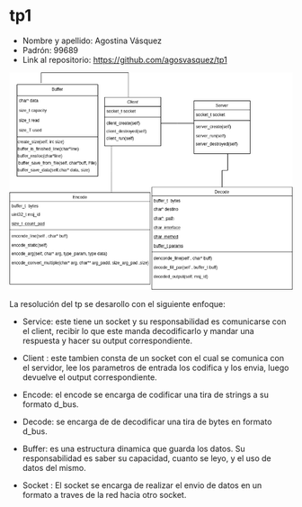 # tp1

* Nombre y apellido: Agostina Vásquez
* Padrón: 99689
* Link al repositorio: https://github.com/agosvasquez/tp1


![Imagen salida HM](tp1_diagram.png)


La resolución del tp se desarollo con el siguiente enfoque: 

* Service: este tiene un socket y su responsabilidad es comunicarse con el client, recibir lo que este manda decodificarlo y mandar una respuesta y hacer su output correspondiente. 

* Client : este tambien consta de un socket con el cual se comunica con el servidor, lee los parametros de entrada los codifica y los envia, luego devuelve el output correspondiente.

* Encode: el encode se encarga de codificar una tira de strings a su formato d_bus.

* Decode: se encarga de de decodificar una tira de bytes en formato d_bus. 

* Buffer: es una estructura dinamica que guarda los datos. Su responsabilidad es saber su capacidad, cuanto se leyo, y el uso de datos del mismo.

* Socket : El socket se encarga de realizar el envio de datos en un formato a traves de la red hacia otro socket.


